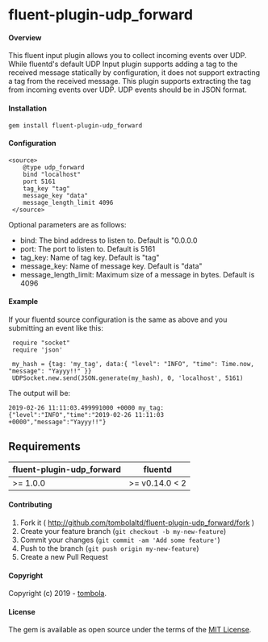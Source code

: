 # fluent-plugin-udp_forward

#### Overview

This fluent input plugin allows you to collect incoming events over UDP.
While fluentd's default UDP Input plugin supports adding a tag to the received message statically by configuration,
it does not support extracting a tag from the received message.
This plugin supports extracting the tag from incoming events over UDP. UDP events should be in JSON format.

#### Installation

    gem install fluent-plugin-udp_forward

#### Configuration

    <source>
        @type udp_forward
        bind "localhost"          
        port 5161
        tag_key "tag"
        message_key "data"
        message_length_limit 4096 
     </source>
   
 Optional parameters are as follows:

- bind: The bind address to listen to. Default is "0.0.0.0
- port: The port to listen to. Default is 5161
- tag_key: Name of tag key. Default is "tag"
- message_key: Name of message key. Default is "data"
- message_length_limit: Maximum size of a message in bytes. Default is 4096

#### Example 
  If your fluentd source configuration is the same as above and you submitting an event like this:
     
     require "socket"
     require 'json'
     
     my_hash = {tag: 'my_tag', data:{ "level": "INFO", "time": Time.now, "message": "Yayyy!!" }}
     UDPSocket.new.send(JSON.generate(my_hash), 0, 'localhost', 5161) 
    
  The output will be:
      
    2019-02-26 11:11:03.499991000 +0000 my_tag: {"level":"INFO","time":"2019-02-26 11:11:03 +0000","message":"Yayyy!!"}


## Requirements

| fluent-plugin-udp_forward | fluentd |
|-------------------|---------|
| >= 1.0.0 | >= v0.14.0 < 2 |

#### Contributing

1. Fork it ( http://github.com/tombolaltd/fluent-plugin-udp_forward/fork )
2. Create your feature branch (`git checkout -b my-new-feature`)
3. Commit your changes (`git commit -am 'Add some feature'`)
4. Push to the branch (`git push origin my-new-feature`)
5. Create a new Pull Request

#### Copyright

Copyright (c) 2019 - [tombola](https://www.tombolaarcade.co.uk).

#### License

The gem is available as open source under the terms of the [MIT License](http://opensource.org/licenses/MIT).
